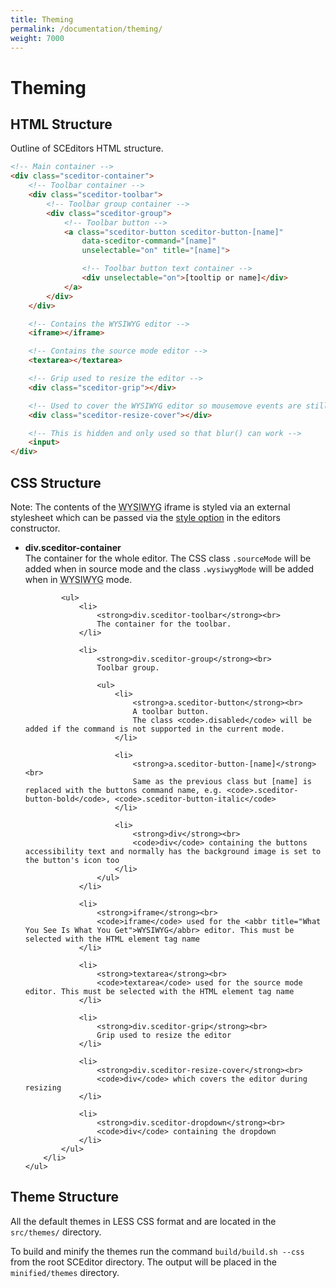 ```yaml
---
title: Theming
permalink: /documentation/theming/
weight: 7000
---
```


# Theming


## HTML Structure <a id="html-structure"></a>

Outline of SCEditors HTML structure.

```html
<!-- Main container -->
<div class="sceditor-container">
    <!-- Toolbar container -->
    <div class="sceditor-toolbar">
        <!-- Toolbar group container -->
        <div class="sceditor-group">
            <!-- Toolbar button -->
            <a class="sceditor-button sceditor-button-[name]"
                data-sceditor-command="[name]"
                unselectable="on" title="[name]">

                <!-- Toolbar button text container -->
                <div unselectable="on">[tooltip or name]</div>
            </a>
        </div>
    </div>

    <!-- Contains the WYSIWYG editor -->
    <iframe></iframe>

    <!-- Contains the source mode editor -->
    <textarea></textarea>

    <!-- Grip used to resize the editor -->
    <div class="sceditor-grip"></div>

    <!-- Used to cover the WYSIWYG editor so mousemove events are still handled -->
    <div class="sceditor-resize-cover"></div>

    <!-- This is hidden and only used so that blur() can work -->
    <input>
</div>
```


## CSS Structure <a id="css-structure"></a>

<span class="Label Label--info">Note:</span> The contents of the <abbr title="What You See Is What You Get">WYSIWYG</abbr> iframe is styled via an external stylesheet which can be passed via the [style option](/documentation/options/#style) in the editors constructor.

<div class="well">
	<ul>
		<li>
			<strong>div.sceditor-container</strong><br>
			The container for the whole editor.
			The CSS class <code>.sourceMode</code> will be added when in source mode and the class <code>.wysiwygMode</code> will be added when in <abbr title="What You See Is What You Get">WYSIWYG</abbr> mode.

			<ul>
				<li>
					<strong>div.sceditor-toolbar</strong><br>
					The container for the toolbar.
				</li>

				<li>
					<strong>div.sceditor-group</strong><br>
					Toolbar group.

					<ul>
						<li>
							<strong>a.sceditor-button</strong><br>
							A toolbar button.
							The class <code>.disabled</code> will be added if the command is not supported in the current mode.
						</li>

						<li>
							<strong>a.sceditor-button-[name]</strong><br>
							Same as the previous class but [name] is replaced with the buttons command name, e.g. <code>.sceditor-button-bold</code>, <code>.sceditor-button-italic</code>
						</li>

						<li>
							<strong>div</strong><br>
							<code>div</code> containing the buttons accessibility text and normally has the background image is set to the button's icon too
						</li>
					</ul>
				</li>

				<li>
					<strong>iframe</strong><br>
					<code>iframe</code> used for the <abbr title="What You See Is What You Get">WYSIWYG</abbr> editor. This must be selected with the HTML element tag name
				</li>

				<li>
					<strong>textarea</strong><br>
					<code>textarea</code> used for the source mode editor. This must be selected with the HTML element tag name
				</li>

				<li>
					<strong>div.sceditor-grip</strong><br>
					Grip used to resize the editor
				</li>

				<li>
					<strong>div.sceditor-resize-cover</strong><br>
					<code>div</code> which covers the editor during resizing
				</li>

				<li>
					<strong>div.sceditor-dropdown</strong><br>
					<code>div</code> containing the dropdown
				</li>
			</ul>
		</li>
	</ul>
</div>


## Theme Structure <a id="theme-structure"></a>

All the default themes in LESS CSS format and are located in the `src/themes/` directory.

To build and minify the themes run the command `build/build.sh --css` from the root SCEditor directory. The output will be placed in the `minified/themes` directory.
